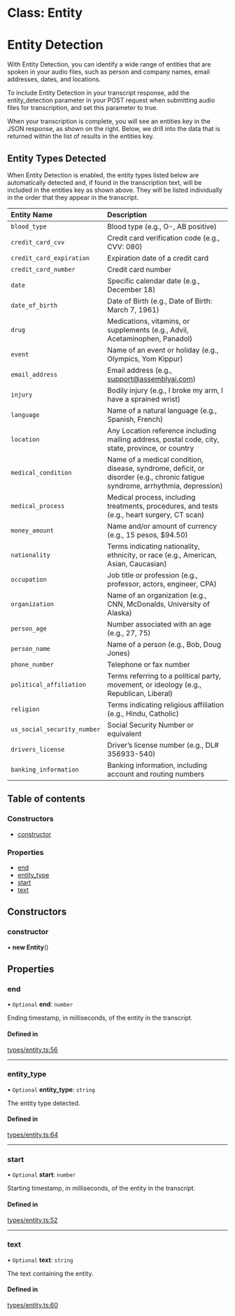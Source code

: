 # Class: Entity

# Entity Detection

With Entity Detection, you can identify a wide range of entities that are spoken in your audio files,
such as person and company names, email addresses, dates, and locations.

To include Entity Detection in your transcript response, add the entity_detection parameter in your
POST request when submitting audio files for transcription, and set this parameter to true.

When your transcription is complete, you will see an entities key in the JSON response, as shown on
the right. Below, we drill into the data that is returned within the list of results in the entities key.

## Entity Types Detected

When Entity Detection is enabled, the entity types listed below are automatically detected and, if found
in the transcription text, will be included in the entities key as shown above.
They will be listed individually in the order that they appear in the transcript.

|Entity Name|Description|
|:----|:----|
|`blood_type`|Blood type (e.g., O-, AB positive)|
|`credit_card_cvv`|Credit card verification code (e.g., CVV: 080)|
|`credit_card_expiration`|Expiration date of a credit card|
|`credit_card_number`|Credit card number|
|`date`|Specific calendar date (e.g., December 18)|
|`date_of_birth`|Date of Birth (e.g., Date of Birth: March 7, 1961)|
|`drug`|Medications, vitamins, or supplements (e.g., Advil, Acetaminophen, Panadol)|
|`event`|Name of an event or holiday (e.g., Olympics, Yom Kippur)|
|`email_address`|Email address (e.g., [support@assemblyai.com](mailto:support@assemblyai.com "undefined"))|
|`injury`|Bodily injury (e.g., I broke my arm, I have a sprained wrist)|
|`language`|Name of a natural language (e.g., Spanish, French)|
|`location`|Any Location reference including mailing address, postal code, city, state, province, or country|
|`medical_condition`|Name of a medical condition, disease, syndrome, deficit, or disorder (e.g., chronic fatigue syndrome, arrhythmia, depression)|
|`medical_process`|Medical process, including treatments, procedures, and tests (e.g., heart surgery, CT scan)|
|`money_amount`|Name and/or amount of currency (e.g., 15 pesos, $94.50)|
|`nationality`|Terms indicating nationality, ethnicity, or race (e.g., American, Asian, Caucasian)|
|`occupation`|Job title or profession (e.g., professor, actors, engineer, CPA)|
|`organization`|Name of an organization (e.g., CNN, McDonalds, University of Alaska)|
|`person_age`|Number associated with an age (e.g., 27, 75)|
|`person_name`|Name of a person (e.g., Bob, Doug Jones)|
|`phone_number`|Telephone or fax number|
|`political_affiliation`|Terms referring to a political party, movement, or ideology (e.g., Republican, Liberal)|
|`religion`|Terms indicating religious affiliation (e.g., Hindu, Catholic)|
|`us_social_security_number`|Social Security Number or equivalent|
|`drivers_license`|Driver’s license number (e.g., DL# 356933-540)|
|`banking_information`|Banking information, including account and routing numbers|

## Table of contents

### Constructors

- [constructor](../wiki/Entity#constructor)

### Properties

- [end](../wiki/Entity#end)
- [entity\_type](../wiki/Entity#entity_type)
- [start](../wiki/Entity#start)
- [text](../wiki/Entity#text)

## Constructors

### constructor

• **new Entity**()

## Properties

### end

• `Optional` **end**: `number`

Ending timestamp, in milliseconds, of the entity in the transcript.

#### Defined in

[types/entity.ts:56](https://github.com/PhillipChaffee/assemblyai-node-sdk/blob/a493ce0/src/types/entity.ts#L56)

___

### entity\_type

• `Optional` **entity\_type**: `string`

The entity type detected.

#### Defined in

[types/entity.ts:64](https://github.com/PhillipChaffee/assemblyai-node-sdk/blob/a493ce0/src/types/entity.ts#L64)

___

### start

• `Optional` **start**: `number`

Starting timestamp, in milliseconds, of the entity in the transcript.

#### Defined in

[types/entity.ts:52](https://github.com/PhillipChaffee/assemblyai-node-sdk/blob/a493ce0/src/types/entity.ts#L52)

___

### text

• `Optional` **text**: `string`

The text containing the entity.

#### Defined in

[types/entity.ts:60](https://github.com/PhillipChaffee/assemblyai-node-sdk/blob/a493ce0/src/types/entity.ts#L60)
